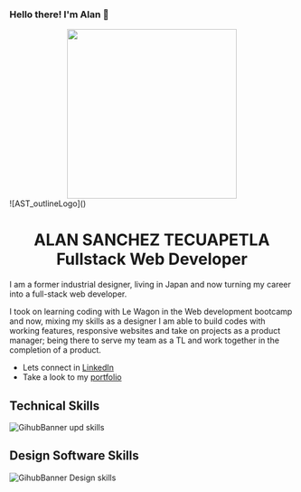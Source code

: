 ### Hello there! I'm Alan 👋

<div align="center">
<!-- <img src="https://github.com/user-attachments/assets/72f96d15-ea4f-499b-ae5a-c092467cf2f2" align="center" width="300">   -->
<img src="https://github.com/user-attachments/assets/f8e63ba6-2a39-4678-b204-1145418a5d93" align="center" width="300"> 
  
</div>
![AST_outlineLogo]()

<h1 align="center">ALAN SANCHEZ TECUAPETLA
<br>
Fullstack Web Developer
</h1>

I am a former industrial designer, living in Japan and now turning my career into a full-stack web developer. 

I took on learning coding with Le Wagon in the Web development bootcamp and now, mixing my skills as a designer I am able to build codes with working features, responsive websites and take on projects as a product manager; being there to serve my team as a TL and work together in the completion of a product.

<ul>
  <li>Lets connect in <a href="https://www.linkedin.com/in/alan-tecuapetla/" rel="nofollow">LinkedIn</a> </li>
  <li>Take a look to my <a href="https://alan-tecuapetla.com/" rel="nofollow">portfolio</a></li>
</ul>

## Technical Skills
![GihubBanner upd skills](https://github.com/Alan-Tecua/Alan-Tecua/assets/71210297/e394243f-a119-4292-a55c-94ef972d0210)

## Design Software Skills
![GihubBanner Design skills](https://github.com/Alan-Tecua/Alan-Tecua/assets/71210297/1ac0bbfa-6ec5-4d28-9b26-2861c3f673af)

<!--
**Alan-Tecua/Alan-Tecua** is a ✨ _special_ ✨ repository because its `README.md` (this file) appears on your GitHub profile.

Here are some ideas to get you started:

- 🔭 I’m currently working on ...
- 🌱 I’m currently learning ...
- 👯 I’m looking to collaborate on ...
- 🤔 I’m looking for help with ...
- 💬 Ask me about ...
- 📫 How to reach me: ...
- 😄 Pronouns: ...
- ⚡ Fun fact: ...
-->
